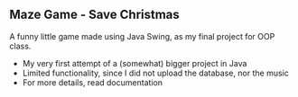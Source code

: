 ## Maze Game - Save Christmas
A funny little game made using Java Swing, as my final project for OOP class.
  - My very first attempt of a (somewhat) bigger project in Java
  - Limited functionality, since I did not upload the database, nor the music
  - For more details, read documentation
